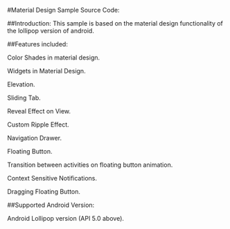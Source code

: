 #Material Design Sample Source Code:

##Introduction:
This sample is based on the material design functionality of the lollipop version of android.

##Features included:

Color Shades in material design.

Widgets in Material Design.

Elevation.

Sliding Tab.

Reveal Effect on View.

Custom Ripple Effect.

Navigation Drawer.

Floating Button.

Transition between activities on floating button animation.

Context Sensitive Notifications.

Dragging Floating Button.

##Supported Android Version:

Android Lollipop version (API 5.0 above).



